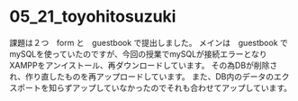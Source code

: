 # 05_21_toyohitosuzuki

課題は２つ　form と　guestbook で提出しました。
メインは　guestbook でmySQLを使っていたのですが、今回の授業でmySQLが接続エラーとなりXAMPPをアンイストール、再ダウンロードしています。
その為DBが削除され、作り直したものを再アップロードしています。
また、DB内のデータのエクスポートを知らずアップしていなかったのでそれも合わせてアップしています。

